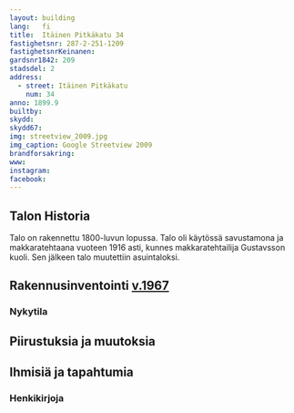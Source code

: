 ```yaml
---
layout: building
lang:   fi
title:  Itäinen Pitkäkatu 34
fastighetsnr: 287-2-251-1209
fastighetsnrKeinanen:
gardsnr1842: 209
stadsdel: 2
address:
  - street: Itäinen Pitkäkatu
    num: 34
anno: 1899.9
builtby:
skydd:
skydd67:
img: streetview_2009.jpg
img_caption: Google Streetview 2009
brandforsakring:
www:
instagram:
facebook:
---
```


## Talon Historia
Talo on rakennettu 1800-luvun lopussa. Talo oli käytössä savustamona ja makkaratehtaana vuoteen 1916 asti, kunnes makkaratehtailija Gustavsson kuoli. Sen jälkeen talo muutettiin asuintaloksi.

## Rakennusinventointi <a href="/sources/keinanen_karki.pdf">v.1967</a>

### Nykytila

## Piirustuksia ja muutoksia

## Ihmisiä ja tapahtumia

### Henkikirjoja
